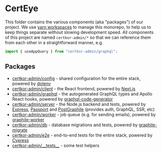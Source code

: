 # CertEye 

This folder contains the various components (aka "packages") of our project. We
use [yarn workspaces](https://yarnpkg.com/lang/en/docs/workspaces/) to manage
this monorepo, to help us to keep things separate without slowing development
speed. All components of this project are named `certkor-admin/*` so that we can
reference them from each other in a straightforward manner, e.g.

```ts
import { useAppQuery } from "certkor-admin/graphql";
```

## Packages

- [certkor-admin/config](./config/README.md) - shared configuration for the entire stack,
  powered by [dotenv](https://github.com/motdotla/dotenv)
- [certkor-admin/client](./client/README.md) - the React frontend, powered by
  [Next.js](https://nextjs.org/)
- [certkor-admin/graphql](./graphql/README.md) - the autogenerated GraphQL types and
  Apollo React hooks, powered by
  [graphql-code-generator](https://github.com/dotansimha/graphql-code-generator)
- [certkor-admin/server](./server/README.md) - the Node.js backend and tests, powered by
  [Express](https://expressjs.com/), [Passport](http://www.passportjs.org/) and
  [PostGraphile](https://www.graphile.org/postgraphile/) (provides auth,
  GraphQL, SSR, etc)
- [certkor-admin/worker](./worker/README.md) - job queue (e.g. for sending emails),
  powered by [graphile-worker](https://github.com/graphile/worker)
- [certkor-admin/db](./db/README.md) - database migrations and tests, powered by
  [graphile-migrate](https://github.com/graphile/migrate)
- [certkor-admin/e2e](./e2e/README.md) - end-to-end tests for the entire stack, powered
  by [Cypress](https://www.cypress.io/)
- [certkor-admin/\_\_tests\_\_](./__tests__/README.md) - some test helpers
